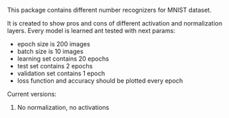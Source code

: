 This package contains different number recognizers for MNIST dataset.

It is created to show pros and cons of different activation and normalization layers.
Every model is learned ant tested with next params:
* epoch size is 200 images
* batch size is 10 images
* learning set contains 20 epochs
* test set contains 2 epochs
* validation set contains 1 epoch
* loss function and accuracy should be plotted every epoch

Current versions:
1. No normalization, no activations